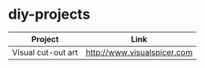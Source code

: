 # diy-projects

| Project | Link|
| ------- | --- |
| Visual cut-out art | http://www.visualspicer.com |
